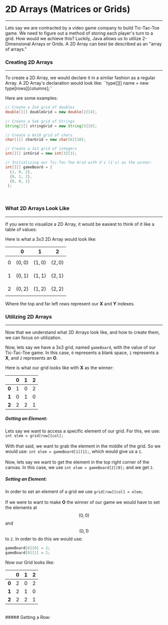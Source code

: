 # 2D Arrays (Matrices or Grids)
<hr>
Lets say we are contracted by a video game company to build Tic-Tac-Toe game. We need to figure out a method of storing each player's turn to a grid. How would we achieve this? Luckily, Java allows us to utilize 2-Dimensional Arrays or Grids. A 2D Array can best be described as an "array of arrays."
<br>

### Creating 2D Arrays
<hr>
To create a 2D Array, we would declare it in a similar fashion as a regular Array. A 2D Array's declaration would look like: ``type[][] name = new type[rows][columns];``

Here are some examples:

```Java
// Create a 2x4 grid of doubles
double[][] doubleGrid = new double[2][4];
 
// Create a 5x6 grid of Strings
String[][] stringGrid = new String[5][6];

// Create a 6x10 grid of chars
char[][] charGrid = new char[6][10];

// Create a 3x3 grid of integers
int[][] intGrid = new int[3][3];

// Initializing our Tic-Tac-Toe Grid with X's (1's) as the winner.
int[][] gameBoard = {
  {1, 0, 2},
  {0, 1, 2},
  {0, 0, 1}
 };
```
<br>

### What 2D Arrays Look Like
<hr>
If you were to visualize a 2D Array, it would be easiest to think of it like a table of values:

Here is what a 3x3 2D Array would look like:

|   | 0 | 1 | 2 |
| -- | -- | -- | -- |
| 0 |$$(0, 0)$$|$$(1, 0)$$|$$(2, 0)$$|
| 1 |$$(0, 1)$$|$$(1, 1)$$|$$(2, 1)$$|
| 2 |$$(0, 2)$$|$$(1, 2)$$|$$(2, 2)$$|
Where the top and far left rows represent our **X** and **Y** indexes. 

### Utilizing 2D Arrays
<hr>
Now that we understand what 2D Arrays look like, and how to create them, we can focus on utilization. 

Now, lets say we have a 3x3 grid, named `gameBoard`, with the value of our Tic-Tac-Toe game. In this case, `0` represents a blank space, `1` represents a **X**, and `2` represents an **O**.

Here is what our grid looks like with **X** as the winner:

|   | 0 | 1 | 2 |
| -- | -- | -- | -- |
| **0** | 1 | 0 | 2 |
| **1** | 0 | 1 | 0 |
| **2** | 2 | 2 | 1 |

##### Getting an Element:
Lets say we want to access a specific element of our grid. For this, we use: `int elem = grid[row][col];`
<br>
<br>
With that said, we want to grab the element in the middle of the grid. So we would use: `int elem = gameBoard[1][1];`, which would give us a `1`.
<br>
<br>
Now, lets say we want to get the element in the top right corner of the canvas. In this case, we use `int elem = gameBoard[2][0];` and we get `2`.
<br>

##### Setting an Element:
In order to set an element of a grid we use `grid[row][col] = elem;`
<br>
<br>
If we were to want to make **O** the winner of our game we would have to set the elements at $$(0, 0)$$ and $$(0, 1)$$ to `2`. In order to do this we would use:
```Java
gameBoard[0][0] = 2;
gameBoard[0][1] = 2;
```

Now our Grid looks like:

|   | 0 | 1 | 2 |
| -- | -- | -- | -- |
| **0** | 2 | 0 | 2 |
| **1** | 2 | 1 | 0 |
| **2** | 2 | 2 | 1 |
<br>
##### Getting a Row:




